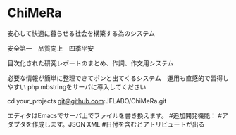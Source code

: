 # ChiMeRa
安心して快適に暮らせる社会を構築する為のシステム　

安全第一　品質向上　四季平安

目次化された研究レポートのまとめ、作詞、作文用システム

必要な情報が簡単に整理できてポンと出てくるシステム　運用も直感的で習得しやすい
php mbstringをサーバに導入してください

cd your_projects
git@github.com:JFLABO/ChiMeRa.git

エディタはEmacsでサーバ上でファイルを書き換えます。
#追加開発機能：
#アダプタを作成します。JSON XML
#日付を含むとアトリビュートが出る

​
